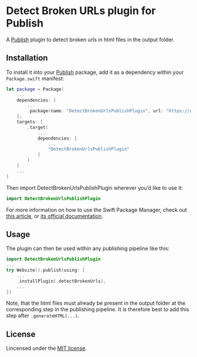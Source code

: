 # Detect Broken URLs plugin for Publish

A [Publish](https://github.com/johnsundell/publish) plugin to detect broken urls in html files in the output folder.

## Installation

To install it into your [Publish](https://github.com/johnsundell/publish) package, add it as a dependency within your `Package.swift` manifest:

```swift
let package = Package(
    ...
    dependencies: [
        ...
        .package(name: "DetectBrokenUrlsPublishPlugin", url: "https://github.com/[user_name]/detectbrokenurlspublishplugin", from: "0.1.0")
    ],
    targets: [
        .target(
            ...
            dependencies: [
                ...
                "DetectBrokenUrlsPublishPlugin"
            ]
        )
    ]
    ...
)
```

Then import DetectBrokenUrlsPublishPlugin wherever you’d like to use it:

```swift
import DetectBrokenUrlsPublishPlugin
```

For more information on how to use the Swift Package Manager, check out [this article](https://www.swiftbysundell.com/articles/managing-dependencies-using-the-swift-package-manager), or [its official documentation](https://github.com/apple/swift-package-manager/tree/master/Documentation).

## Usage

The plugin can then be used within any publishing pipeline like this:

```swift
import DetectBrokenUrlsPublishPlugin
...
try Website().publish(using: [
    ...
    .installPlugin(.detectBrokenUrls),
    ...
])
```

Note, that the html files must already be present in the output folder at the corresponding step in the publishing pipeline. It is therefore best to add this step after `.generateHTML(...)`.

## License

Lincensed under the [MIT license](LICENSE).
